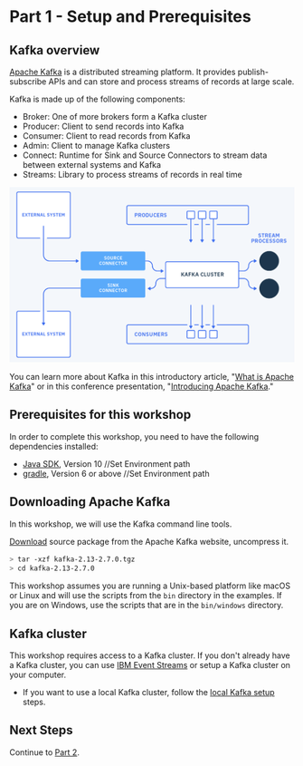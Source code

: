 # Part 1 - Setup and Prerequisites

## Kafka overview

[Apache Kafka](https://kafka.apache.org) is a distributed streaming platform. It provides publish-subscribe APIs and can store and process streams of records at large scale.

Kafka is made up of the following components:
- Broker: One of more brokers form a Kafka cluster
- Producer: Client to send records into Kafka
- Consumer: Client to read records from Kafka
- Admin: Client to manage Kafka clusters
- Connect: Runtime for Sink and Source Connectors to stream data between external systems and Kafka
- Streams: Library to process streams of records in real time

![Kafka Platform](./kafka-platform.png)

You can learn more about Kafka in this introductory article, "[What is Apache Kafka](https://developer.ibm.com/articles/an-introduction-to-apache-kafka/)" or in this conference presentation, "[Introducing Apache Kafka](https://developer.ibm.com/videos/an-introduction-to-apache-kafka/)."

## Prerequisites for this workshop

In order to complete this workshop, you need to have the following dependencies installed:

- [Java SDK](https://jdk.java.net/java-se-ri/10), Version 10 //Set Environment path
- [gradle](https://gradle.org/install/), Version 6 or above  //Set Environment path

## Downloading Apache Kafka

In this workshop, we will use the Kafka command line tools.

[Download](https://downloads.apache.org/kafka/2.7.0/kafka_2.13-2.7.0.tgz) source package from the Apache Kafka website, uncompress it.

```sh
> tar -xzf kafka-2.13-2.7.0.tgz
> cd kafka-2.13-2.7.0
```

This workshop assumes you are running a Unix-based platform like macOS or Linux and will use the scripts from the `bin` directory in the examples. If you are on Windows, use the scripts that are in the `bin/windows` directory.

## Kafka cluster

This workshop requires access to a Kafka cluster. If you don't already have a Kafka cluster, you can use [IBM Event Streams](https://www.ibm.com/cloud/event-streams) or setup a Kafka cluster on your computer.

- If you want to use a local Kafka cluster, follow the [local Kafka setup](./local-kafka.md) steps.


## Next Steps

Continue to [Part 2](../part2/README.md).

